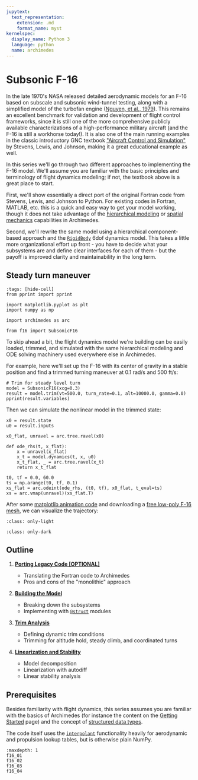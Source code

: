 ```yaml
---
jupytext:
  text_representation:
    extension: .md
    format_name: myst
kernelspec:
  display_name: Python 3
  language: python
  name: archimedes
---
```


# Subsonic F-16

In the late 1970's NASA released detailed aerodynamic models for an F-16 based on subscale and subsonic wind-tunnel testing, along with a simplified model of the turbofan engine ([Nguyen, et al., 1979](https://ntrs.nasa.gov/citations/19800005879)).
This remains an excellent benchmark for validation and development of flight control frameworks, since it is still one of the more comprehensive publicly available characterizations of a high-performance military aircraft (and the F-16 is still a workhorse today!).
It is also one of the main running examples in the classic introductory GNC textbook ["Aircraft Control and Simulation"](https://doi.org/10.1002/9781119174882) by Stevens, Lewis, and Johnson, making it a great educational example as well.

In this series we'll go through two different approaches to implementing the F-16 model.
We'll assume you are familiar with the basic principles and terminology of flight dynamics modeling; if not, the textbook above is a great place to start.

First, we'll show essentially a direct port of the original Fortran code from Stevens, Lewis, and Johnson to Python.
For existing codes in Fortran, MATLAB, etc. this is a quick and easy way to get your model working, though it does not take advantage of the [hierarchical modeling](../hierarchical/hierarchical00.md) or [spatial mechanics](../../blog/2025/spatial.md) capabilities in Archimedes.

Second, we'll rewrite the same model using a hierarchical component-based approach and the [`RigidBody`](#archimedes.spatial.RigidBody) 6dof dynamics model.
This takes a little more organizational effort up front - you have to decide what your subsystems are and define clear interfaces for each of them - but the payoff is improved clarity and maintainability in the long term.

## Steady turn maneuver

```{code-cell} python
:tags: [hide-cell]
from pprint import pprint

import matplotlib.pyplot as plt
import numpy as np

import archimedes as arc

from f16 import SubsonicF16
```

To skip ahead a bit, the flight dynamics model we're building can be easily loaded, trimmed, and simulated with the same hierarchical modeling and ODE solving machinery used everywhere else in Archimedes.

For example, here we'll set up the F-16 with its center of gravity in a stable position and find a trimmed turning maneuver at 0.1 rad/s and 500 ft/s:


```{code-cell} python
# Trim for steady level turn
model = SubsonicF16(xcg=0.3)
result = model.trim(vt=500.0, turn_rate=0.1, alt=10000.0, gamma=0.0)
pprint(result.variables)
```

Then we can simulate the nonlinear model in the trimmed state:

```{code-cell} python
x0 = result.state
u0 = result.inputs

x0_flat, unravel = arc.tree.ravel(x0)

def ode_rhs(t, x_flat):
    x = unravel(x_flat)
    x_t = model.dynamics(t, x, u0)
    x_t_flat, _ = arc.tree.ravel(x_t)
    return x_t_flat

t0, tf = 0.0, 60.0
ts = np.arange(t0, tf, 0.1)
xs_flat = arc.odeint(ode_rhs, (t0, tf), x0_flat, t_eval=ts)
xs = arc.vmap(unravel)(xs_flat.T)
```

After some [matplotlib animation code](https://github.com/PineTreeLabs/archimedes/tree/main/docs/source/tutorials/f16/animate.py) and downloading a [free low-poly F-16 mesh](https://www.printables.com/model/840061-low-poly-f-16-falcon-aka-viper-jet-fighter/files), we can visualize the trajectory:

```{image} _static/f16_turn_light.gif
:class: only-light
```

```{image} _static/f16_turn_dark.gif
:class: only-dark
```

## Outline

1. [**Porting Legacy Code [OPTIONAL]**](f16_01.md)
    - Translating the Fortran code to Archimedes
    - Pros and cons of the "monolithic" approach

2. [**Building the Model**](f16_02.md)
    - Breaking down the subsystems
    - Implementing with [`@struct`](#archimedes.struct) modules

3. [**Trim Analysis**](f16_03.md)
    - Defining dynamic trim conditions
    - Trimming for altitude hold, steady climb, and coordinated turns

4. [**Linearization and Stability**](f16_04.md)
    - Model decomposition
    - Linearization with autodiff
    - Linear stability analysis

## Prerequisites

Besides familiarity with flight dynamics, this series assumes you are familiar with the basics of Archimedes (for instance the content on the [Getting Started](../../getting-started.md) page) and the concept of [structured data types](../../trees.md).

The code itself uses the [`interpolant`](#archimedes.interpolant) functionality heavily for aerodynamic and propulsion lookup tables, but is otherwise plain NumPy.

```{toctree}
:maxdepth: 1
f16_01
f16_02
f16_03
f16_04
   
```


